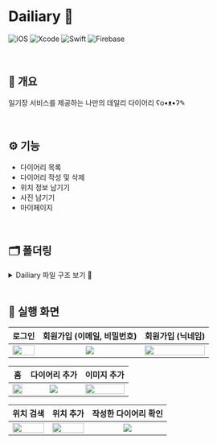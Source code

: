 # Dailiary 🌿
![iOS](https://img.shields.io/badge/iOS-000000?style=for-the-badge&logo=ios&logoColor=white)
![Xcode](https://img.shields.io/badge/Xcode-007ACC?style=for-the-badge&logo=Xcode&logoColor=white)
![Swift](https://img.shields.io/badge/Swift-F54A2A?style=for-the-badge&logo=swift&logoColor=white)
![Firebase](https://img.shields.io/badge/Firebase-FFCA28?style=for-the-badge&logo=Firebase&logoColor=black)

<br>

## 📝 개요
일기장 서비스를 제공하는 나만의 데일리 다이어리 ʕo•ᴥ•ʔ✎

<br>

## ⚙️ 기능
- 다이어리 목록
- 다이어리 작성 및 삭제
- 위치 정보 남기기
- 사진 남기기
- 마이페이지

<br>

## 🗂️ 폴더링
<details>
<summary> Dailiary 파일 구조 보기 🔎 </summary>
<div markdown="1">       

```
 📦 Dailiary
 ┃
 ┣ 📂 Modifier
 ┃ ┗ 📜 Modifiers.swift 
 ┃ 
 ┣ 📂 Assets.xcassets
 ┃ ┣ 📂 AccentColor.colorset
 ┃ ┃ ┗ 📜 Contents.json
 ┃ ┣ 📂 AppIcon.appiconset
 ┃ ┃ ┗ 📜 Contents.json
 ┃ ┣ 📂 LightGray.colorset
 ┃ ┃ ┗ 📜 Contents.json
 ┃ ┗ 📜 Contents.json
 ┃
 ┣ 📂 Model
 ┃ ┣ 📜 DiaryInfo.swift
 ┃ ┗ 📜 UserInfo.swift
 ┃
 ┣ 📂 View
 ┃ ┣ 📂 Auth
 ┃ ┃ ┣ 📜 LogInView.swift
 ┃ ┃ ┣ 📜 SignUpEmailView.swift
 ┃ ┃ ┣ 📜 SignUpNicknameView.swift
 ┃ ┃ ┣ 📜 SignUpTermSafariView.swift
 ┃ ┃ ┣ 📜 SignUpTermType.swift
 ┃ ┃ ┗ 📜 SignUpTermsView.swift
 ┃ ┃
 ┃ ┣ 📂 Home
 ┃ ┃ ┣ 📜 AddDiaryView.swift
 ┃ ┃ ┣ 📜 DetailDiaryView.swift
 ┃ ┃ ┗ 📜 HomeView.swift
 ┃ ┃
 ┃ ┣ 📂 Map
 ┃ ┃ ┣ 📜 MapView.swift
 ┃ ┃ ┗ 📜 SearchAddressView.swift
 ┃ ┃
 ┃ ┗ 📂 Mypage
 ┃   ┗ 📜 MypageView.swift
 ┃
 ┣ 📂 ViewModel
 ┃ ┣ 📜 AuthViewModel.swift
 ┃ ┣ 📜 DiaryViewModel.swift
 ┃ ┗ 📜 LocationManager.swift
 ┃ 
 ┣ 📂 Preview Content
 ┃ ┗ 📂 Preview Assets.xcassets
 ┃   ┗ 📜 Contents.json
 ┃ 
 ┣ 📜 ContentView.swift
 ┣ 📜 DailiaryApp.swift
 ┗ 📜 GoogleService-Info.plist
```

</div>
</details>

<br>

## 📱 실행 화면
|로그인|회원가입 (이메일, 비밀번호)|회원가입 (닉네임)
|:-:|:-:|:-:|
|<img src="https://github.com/rirupark/Dailiary/assets/82339184/007a3645-e401-4d0d-a2c0-f43a163bb12a" width="100%">|<img src="https://github.com/rirupark/Dailiary/assets/82339184/3825c11e-ed7b-43a0-b97c-2ca99c6872a3">|<img src="https://github.com/rirupark/Dailiary/assets/82339184/ef8b6409-3436-47fc-b3c6-6f3a6b6ebbdd" width="100%">|

|홈|다이어리 추가|이미지 추가|
|:-:|:-:|:-:|
|<img src="https://github.com/rirupark/Dailiary/assets/82339184/4984eda1-b86d-4ee9-801d-ce8a92245a0a" width="100%">|<img src="https://github.com/rirupark/Dailiary/assets/82339184/9b27af34-ee31-462d-807c-b74641cb46ab">|<img src="https://github.com/rirupark/Dailiary/assets/82339184/a856ba7d-394f-40fb-8242-dff1de305e3e" width="100%">|

|위치 검색|위치 추가|작성한 다이어리 확인|
|:-:|:-:|:-:|
|<img src="https://github.com/rirupark/Dailiary/assets/82339184/c6ab81fe-f7d2-4f1b-98ae-7a73e34c52d0" width="100%">|<img src="https://github.com/rirupark/Dailiary/assets/82339184/cbb36a4f-fc1c-4311-beff-3dcd4cad9b81" width="100%">|<img src="https://github.com/rirupark/Dailiary/assets/82339184/f042219c-466a-4b38-afd5-61703b80a2ff">|
